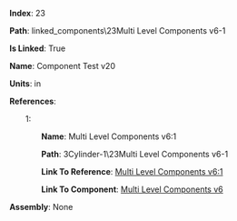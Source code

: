 **Index**: 23

**Path**: linked_components\23Multi Level Components v6-1

**Is Linked**: True

**Name**: Component Test v20

**Units**: in

**References**:

&emsp;&emsp;1:

&emsp;&emsp;&emsp;&emsp;**Name**: Multi Level Components v6:1

&emsp;&emsp;&emsp;&emsp;**Path**: 3Cylinder-1\23Multi Level Components v6-1

&emsp;&emsp;&emsp;&emsp;**Link To Reference**: [Multi Level Components v6:1](/data_test/3Cylinder-1/23Multi%20Level%20Components%20v6-1/timeline.md)

&emsp;&emsp;&emsp;&emsp;**Link To Component**: [Multi Level Components v6](/data_test/linked_components/23Multi%20Level%20Components%20v6-1/timeline.md)

**Assembly**: None

